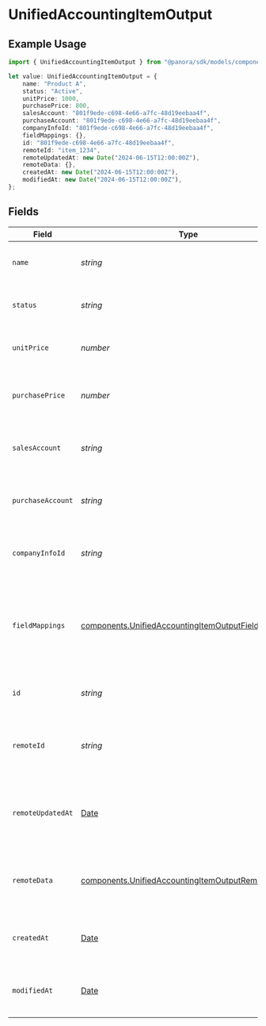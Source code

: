 # UnifiedAccountingItemOutput

## Example Usage

```typescript
import { UnifiedAccountingItemOutput } from "@panora/sdk/models/components";

let value: UnifiedAccountingItemOutput = {
    name: "Product A",
    status: "Active",
    unitPrice: 1000,
    purchasePrice: 800,
    salesAccount: "801f9ede-c698-4e66-a7fc-48d19eebaa4f",
    purchaseAccount: "801f9ede-c698-4e66-a7fc-48d19eebaa4f",
    companyInfoId: "801f9ede-c698-4e66-a7fc-48d19eebaa4f",
    fieldMappings: {},
    id: "801f9ede-c698-4e66-a7fc-48d19eebaa4f",
    remoteId: "item_1234",
    remoteUpdatedAt: new Date("2024-06-15T12:00:00Z"),
    remoteData: {},
    createdAt: new Date("2024-06-15T12:00:00Z"),
    modifiedAt: new Date("2024-06-15T12:00:00Z"),
};
```

## Fields

| Field                                                                                                                      | Type                                                                                                                       | Required                                                                                                                   | Description                                                                                                                | Example                                                                                                                    |
| -------------------------------------------------------------------------------------------------------------------------- | -------------------------------------------------------------------------------------------------------------------------- | -------------------------------------------------------------------------------------------------------------------------- | -------------------------------------------------------------------------------------------------------------------------- | -------------------------------------------------------------------------------------------------------------------------- |
| `name`                                                                                                                     | *string*                                                                                                                   | :heavy_minus_sign:                                                                                                         | The name of the accounting item                                                                                            | Product A                                                                                                                  |
| `status`                                                                                                                   | *string*                                                                                                                   | :heavy_minus_sign:                                                                                                         | The status of the accounting item                                                                                          | Active                                                                                                                     |
| `unitPrice`                                                                                                                | *number*                                                                                                                   | :heavy_minus_sign:                                                                                                         | The unit price of the item in cents                                                                                        | 1000                                                                                                                       |
| `purchasePrice`                                                                                                            | *number*                                                                                                                   | :heavy_minus_sign:                                                                                                         | The purchase price of the item in cents                                                                                    | 800                                                                                                                        |
| `salesAccount`                                                                                                             | *string*                                                                                                                   | :heavy_minus_sign:                                                                                                         | The UUID of the associated sales account                                                                                   | 801f9ede-c698-4e66-a7fc-48d19eebaa4f                                                                                       |
| `purchaseAccount`                                                                                                          | *string*                                                                                                                   | :heavy_minus_sign:                                                                                                         | The UUID of the associated purchase account                                                                                | 801f9ede-c698-4e66-a7fc-48d19eebaa4f                                                                                       |
| `companyInfoId`                                                                                                            | *string*                                                                                                                   | :heavy_minus_sign:                                                                                                         | The UUID of the associated company info                                                                                    | 801f9ede-c698-4e66-a7fc-48d19eebaa4f                                                                                       |
| `fieldMappings`                                                                                                            | [components.UnifiedAccountingItemOutputFieldMappings](../../models/components/unifiedaccountingitemoutputfieldmappings.md) | :heavy_minus_sign:                                                                                                         | The custom field mappings of the object between the remote 3rd party & Panora                                              | {<br/>"custom_field_1": "value1",<br/>"custom_field_2": "value2"<br/>}                                                     |
| `id`                                                                                                                       | *string*                                                                                                                   | :heavy_minus_sign:                                                                                                         | The UUID of the accounting item record                                                                                     | 801f9ede-c698-4e66-a7fc-48d19eebaa4f                                                                                       |
| `remoteId`                                                                                                                 | *string*                                                                                                                   | :heavy_minus_sign:                                                                                                         | The remote ID of the item in the context of the 3rd Party                                                                  | item_1234                                                                                                                  |
| `remoteUpdatedAt`                                                                                                          | [Date](https://developer.mozilla.org/en-US/docs/Web/JavaScript/Reference/Global_Objects/Date)                              | :heavy_minus_sign:                                                                                                         | The date when the item was last updated in the remote system                                                               | 2024-06-15T12:00:00Z                                                                                                       |
| `remoteData`                                                                                                               | [components.UnifiedAccountingItemOutputRemoteData](../../models/components/unifiedaccountingitemoutputremotedata.md)       | :heavy_minus_sign:                                                                                                         | The remote data of the item in the context of the 3rd Party                                                                | {<br/>"raw_data": {<br/>"additional_field": "some value"<br/>}<br/>}                                                       |
| `createdAt`                                                                                                                | [Date](https://developer.mozilla.org/en-US/docs/Web/JavaScript/Reference/Global_Objects/Date)                              | :heavy_minus_sign:                                                                                                         | The created date of the accounting item record                                                                             | 2024-06-15T12:00:00Z                                                                                                       |
| `modifiedAt`                                                                                                               | [Date](https://developer.mozilla.org/en-US/docs/Web/JavaScript/Reference/Global_Objects/Date)                              | :heavy_minus_sign:                                                                                                         | The last modified date of the accounting item record                                                                       | 2024-06-15T12:00:00Z                                                                                                       |